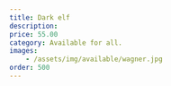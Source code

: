 ```yaml
---
title: Dark elf
description: 
price: 55.00
category: Available for all.
images: 
    - /assets/img/available/wagner.jpg
order: 500
---
```

